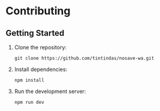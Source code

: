 # Contributing

## Getting Started

1. Clone the repository:

   `git clone https://github.com/tintindas/nosave-wa.git`

1. Install dependencies:

   `npm install`

1. Run the development server:

   `npm run dev`
